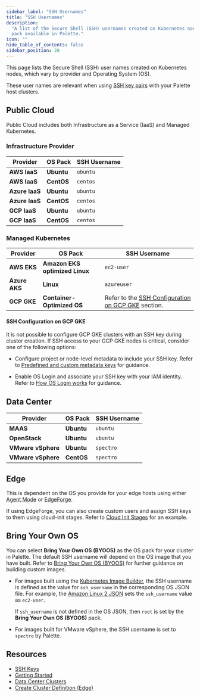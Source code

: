 ```yaml
---
sidebar_label: "SSH Usernames"
title: "SSH Usernames"
description:
  "A list of the Secure Shell (SSH) usernames created on Kubernetes nodes for each provider and operating system (OS)
  pack available in Palette."
icon: ""
hide_table_of_contents: false
sidebar_position: 20
---
```


This page lists the Secure Shell (SSH) user names created on Kubernetes nodes, which vary by provider and Operating
System (OS).

These user names are relevant when using [SSH key pairs](./ssh-keys.md) with your Palette host clusters.

## Public Cloud

Public Cloud includes both Infrastructure as a Service (IaaS) and Managed Kubernetes.

### Infrastructure Provider

| Provider       | OS Pack    | SSH Username |
| -------------- | ---------- | ------------ |
| **AWS IaaS**   | **Ubuntu** | `ubuntu`     |
| **AWS IaaS**   | **CentOS** | `centos`     |
| **Azure IaaS** | **Ubuntu** | `ubuntu`     |
| **Azure IaaS** | **CentOS** | `centos`     |
| **GCP IaaS**   | **Ubuntu** | `ubuntu`     |
| **GCP IaaS**   | **CentOS** | `centos`     |

### Managed Kubernetes

| Provider      | OS Pack                        | SSH Username                                                                        |
| ------------- | ------------------------------ | ----------------------------------------------------------------------------------- |
| **AWS EKS**   | **Amazon EKS optimized Linux** | `ec2-user`                                                                          |
| **Azure AKS** | **Linux**                      | `azureuser`                                                                         |
| **GCP GKE**   | **Container-Optimized OS**     | Refer to the [SSH Configuration on GCP GKE](#ssh-configuration-on-gcp-gke) section. |

#### SSH Configuration on GCP GKE

It is not possible to configure GCP GKE clusters with an SSH key during cluster creation. If SSH access to your GCP GKE
nodes is critical, consider one of the following options:

- Configure project or node-level metadata to include your SSH key. Refer to
  [Predefined and custom metadata keys](https://cloud.google.com/compute/docs/metadata/overview#predefined-and-custom-metadata-keys)
  for guidance.

- Enable OS Login and associate your SSH key with your IAM identity. Refer to
  [How OS Login works](https://cloud.google.com/compute/docs/oslogin#how_os_login_works) for guidance.

## Data Center

| Provider           | OS Pack    | SSH Username |
| ------------------ | ---------- | ------------ |
| **MAAS**           | **Ubuntu** | `ubuntu`     |
| **OpenStack**      | **Ubuntu** | `ubuntu`     |
| **VMware vSphere** | **Ubuntu** | `spectro`    |
| **VMware vSphere** | **CentOS** | `spectro`    |

## Edge

This is dependent on the OS you provide for your edge hosts using either
[Agent Mode](../../../deployment-modes/agent-mode/agent-mode.md) or
[EdgeForge](../../../clusters/edge/edgeforge-workflow/palette-canvos/build-provider-images.md).

If using EdgeForge, you can also create custom users and assign SSH keys to them using cloud-init stages. Refer to
[Cloud Init Stages](../../edge/edge-configuration/cloud-init.md#assign-an-ssh-key) for an example.

## Bring Your Own OS

You can select **Bring Your Own OS (BYOOS)** as the OS pack for your cluster in Palette. The default SSH username will
depend on the OS image that you have built. Refer to [Bring Your Own OS (BYOOS)](../../../byoos/byoos.md) for further
guidance on building custom images.

- For images built using the [Kubernetes Image Builder](../../../byoos/image-builder/build-image.md), the SSH username
  is defined as the value for `ssh_username` in the corresponding OS JSON file. For example, the
  [Amazon Linux 2 JSON](https://github.com/kubernetes-sigs/image-builder/blob/main/images/capi/packer/ami/amazon-2.json#L11)
  sets the `ssh_username` value as `ec2-user`.

  If `ssh_username` is not defined in the OS JSON, then `root` is set by the **Bring Your Own OS (BYOOS)** pack.

- For images built for VMware vSphere, the SSH username is set to `spectro` by Palette.

## Resources

- [SSH Keys](./ssh-keys.md)
- [Getting Started](/getting-started/)
- [Data Center Clusters](../../data-center/data-center.md)
- [Create Cluster Definition (Edge)](../../edge/site-deployment/cluster-deployment.md)
